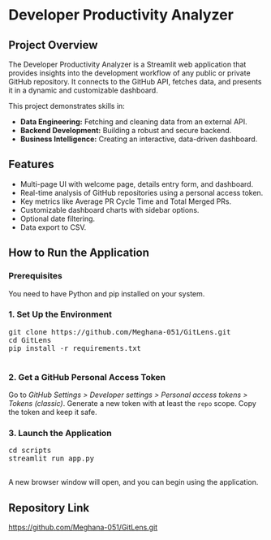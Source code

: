 <!DOCTYPE html>
<html lang="en">
<head>
  <meta charset="UTF-8">
</head>
<body>
  <h1>Developer Productivity Analyzer</h1>

  <h2>Project Overview</h2>
  <p>
    The Developer Productivity Analyzer is a Streamlit web application that provides insights 
    into the development workflow of any public or private GitHub repository. It connects to 
    the GitHub API, fetches data, and presents it in a dynamic and customizable dashboard.
  </p>

  <p>This project demonstrates skills in:</p>
  <ul>
    <li><b>Data Engineering:</b> Fetching and cleaning data from an external API.</li>
    <li><b>Backend Development:</b> Building a robust and secure backend.</li>
    <li><b>Business Intelligence:</b> Creating an interactive, data-driven dashboard.</li>
  </ul>

  <h2>Features</h2>
  <ul>
    <li>Multi-page UI with welcome page, details entry form, and dashboard.</li>
    <li>Real-time analysis of GitHub repositories using a personal access token.</li>
    <li>Key metrics like Average PR Cycle Time and Total Merged PRs.</li>
    <li>Customizable dashboard charts with sidebar options.</li>
    <li>Optional date filtering.</li>
    <li>Data export to CSV.</li>
  </ul>

  <h2>How to Run the Application</h2>

  <h3>Prerequisites</h3>
  <p>You need to have Python and pip installed on your system.</p>

  <h3>1. Set Up the Environment</h3>
  <pre>
git clone https://github.com/Meghana-051/GitLens.git
cd GitLens
pip install -r requirements.txt
  </pre>

  <h3>2. Get a GitHub Personal Access Token</h3>
  <p>
    Go to <i>GitHub Settings > Developer settings > Personal access tokens > Tokens (classic)</i>.  
    Generate a new token with at least the <code>repo</code> scope. Copy the token and keep it safe.
  </p>

  <h3>3. Launch the Application</h3>
  <pre>
cd scripts
streamlit run app.py
  </pre>
  <p>A new browser window will open, and you can begin using the application.</p>

  <h2>Repository Link</h2>
  <p>
    <a href="https://github.com/Meghana-051/GitLens.git" target="_blank">
      https://github.com/Meghana-051/GitLens.git
    </a>
  </p>
</body>
</html>
